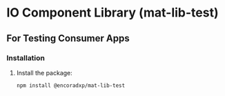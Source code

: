 

# IO Component Library (mat-lib-test)

## For Testing Consumer Apps

### Installation

1. Install the package:
    ```bash
    npm install @encoradxp/mat-lib-test
    ```

